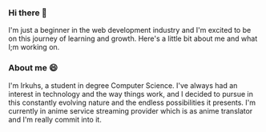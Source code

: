 ### Hi there 👋

I'm just a beginner in the web development industry and I'm excited to be on this journey of learning and growth. Here's a little bit about me and what I;m working on.

### About me 😄

I'm Irkuhs, a student in degree Computer Science. I've always had an interest in technology and the way things work, and I decided to pursue in this constantly evolving nature and the endless possibilities it presents. I'm currently in anime service streaming provider which is as anime translator and I'm really commit into it.

<!--
**irkuhs/irkuhs** is a ✨ _special_ ✨ repository because its `README.md` (this file) appears on your GitHub profile.

Here are some ideas to get you started:

- 🔭 I’m currently working on ...
- 🌱 I’m currently learning ...
- 👯 I’m looking to collaborate on ...
- 🤔 I’m looking for help with ...
- 💬 Ask me about ...
- 📫 How to reach me: ...
- 😄 Pronouns: ...
- ⚡ Fun fact: ...
-->
